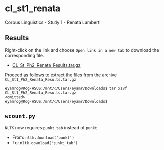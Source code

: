 # cl_st1_renata
Corpus Linguistics - Study 1 - Renata Lamberti

## Results
Right-click on the link and choose `Open link in a new tab` to download the corresponding file.
- [CL_St_Ph2_Renata_Results.tar.gz](https://pucsp-my.sharepoint.com/:u:/g/personal/ra00341729_pucsp_edu_br/Ed1CYky7XSdBrI1DU1Az9F4Bfu9-dIAHR3WYZkv8zZ9rog?e=gB7EsB)

Proceed as follows to extract the files from the archive `CL_St1_Ph2_Renata_Results.tar.gz`

```
eyamrog@Rog-ASUS:/mnt/c/Users/eyamr/Downloads$ tar xzvf CL_St1_Ph2_Renata_Results.tar.gz
<omitted>
eyamrog@Rog-ASUS:/mnt/c/Users/eyamr/Downloads$ 
```

## `wcount.py`

`NLTK` now requires `punkt_tab` instead of `punkt`

- From: `nltk.download('punkt')`
- To: `nltk.download('punkt_tab')`

